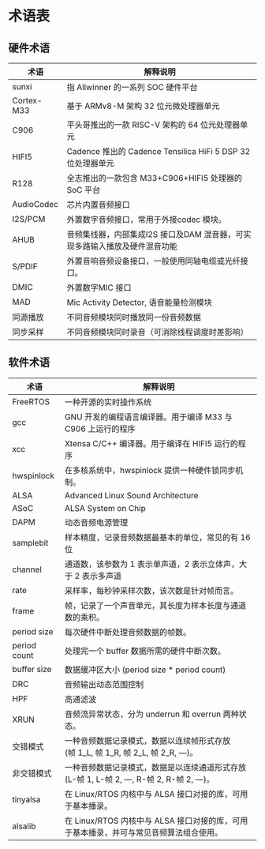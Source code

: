 # 术语表

## 硬件术语

| 术语       | 解释说明                                                     |
| ---------- | ------------------------------------------------------------ |
| sunxi      | 指 Allwinner 的一系列 SOC 硬件平台                           |
| Cortex-M33 | 基于 ARMv8-M 架构 32 位元微处理器单元                        |
| C906       | 平头哥推出的一款 RISC-V 架构的 64 位元处理器单元             |
| HIFI5      | Cadence 推出的 Cadence Tensilica HiFi 5 DSP 32 位处理器单元  |
| R128       | 全志推出的一款包含 M33+C906+HIFI5 处理器的 SoC 平台          |
| AudioCodec | 芯片内置音频接口                                             |
| I2S/PCM    | 外置数字音频接口，常用于外接codec 模块。                     |
| AHUB       | 音频集线器，内部集成I2S 接口及DAM 混音器，可实现多路输入播放及硬件混音功能 |
| S/PDIF     | 外置音响音频设备接口，一般使用同轴电缆或光纤接口。           |
| DMIC       | 外置数字MIC 接口                                             |
| MAD        | Mic Activity Detector, 语音能量检测模块                      |
| 同源播放   | 不同音频模块同时播放同一份音频数据                           |
| 同步采样   | 不同音频模块同时录音（可消除线程调度时差影响）               |

## 软件术语

| 术语         | 解释说明                                                     |
| ------------ | ------------------------------------------------------------ |
| FreeRTOS     | 一种开源的实时操作系统                                       |
| gcc          | GNU 开发的编程语言编译器。用于编译 M33 与 C906 上运行的程序  |
| xcc          | Xtensa C/C++ 编译器。用于编译在 HIFI5 运行的程序             |
| hwspinlock   | 在多核系统中，hwspinlock 提供一种硬件锁同步机制。            |
| ALSA         | Advanced Linux Sound Architecture                            |
| ASoC         | ALSA System on Chip                                          |
| DAPM         | 动态音频电源管理                                             |
| samplebit    | 样本精度，记录音频数据最基本的单位，常见的有 16 位           |
| channel      | 通道数，该参数为 1 表示单声道，2 表示立体声，大于 2 表示多声道 |
| rate         | 采样率，每秒钟采样次数，该次数是针对帧而言。                 |
| frame        | 帧，记录了一个声音单元，其长度为样本长度与通道数的乘积。     |
| period size  | 每次硬件中断处理音频数据的帧数。                             |
| period count | 处理完一个 buffer 数据所需的硬件中断次数。                   |
| buffer size  | 数据缓冲区大小 (period size * period count)                  |
| DRC          | 音频输出动态范围控制                                         |
| HPF          | 高通滤波                                                     |
| XRUN         | 音频流异常状态，分为 underrun 和 overrun 两种状态。          |
| 交错模式     | 一种音频数据记录模式，数据以连续帧形式存放<br/>(帧 1_L, 帧 1_R, 帧 2_L, 帧 2_R, —)。 |
| 非交错模式   | 一种音频数据记录模式，数据是以连续通道形式存放<br/>(L-帧 1, L-帧 2, —, R-帧 2, R-帧 2, —)。 |
| tinyalsa     | 在 Linux/RTOS 内核中与 ALSA 接口对接的库，可用于基本播录。   |
| alsalib      | 在 Linux/RTOS 内核中与 ALSA 接口对接的库，可用于基本播录，并可与常见音频算法组合使用。 |

